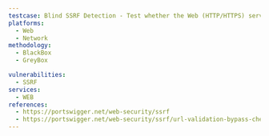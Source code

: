 ```yaml
---
testcase: Blind SSRF Detection - Test whether the Web (HTTP/HTTPS) service sends DNS or HTTP requests to a unique, attacker-controlled server (e.g., Burp Collaborator) even without a visible response—indicating blind SSRF
platforms: 
  - Web
  - Network
methodology: 
  - BlackBox
  - GreyBox

vulnerabilities:
  - SSRF
services:
  - WEB
references:
  - https://portswigger.net/web-security/ssrf
  - https://portswigger.net/web-security/ssrf/url-validation-bypass-cheat-sheet
---
```

